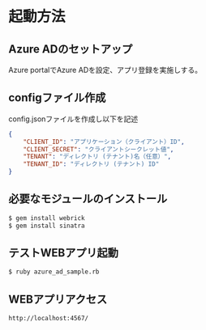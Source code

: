# 起動方法

## Azure ADのセットアップ
Azure portalでAzure ADを設定、アプリ登録を実施しする。

## configファイル作成
config.jsonファイルを作成し以下を記述
```json
{
    "CLIENT_ID": "アプリケーション（クライアント）ID",
    "CLIENT_SECRET": "クライアントシークレット値",
    "TENANT": "ディレクトリ (テナント)名（任意）",
    "TENANT_ID": "ディレクトリ (テナント) ID"
}
```

## 必要なモジュールのインストール
```bash
$ gem install webrick
$ gem install sinatra
```

## テストWEBアプリ起動
```bash
$ ruby azure_ad_sample.rb
```

## WEBアプリアクセス
```
http://localhost:4567/
```
